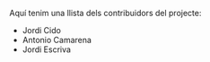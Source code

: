 Aquí tenim una llista dels contribuidors del projecte:

- Jordi Cido
- Antonio Camarena
- Jordi Escriva
